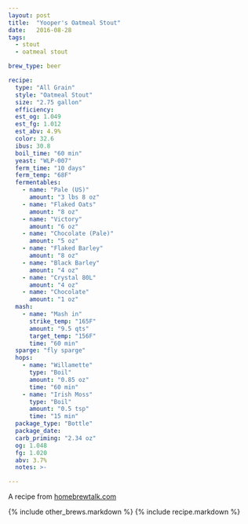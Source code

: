 ```yaml
---
layout: post
title:  "Yooper's Oatmeal Stout"
date:   2016-08-28
tags:
  - stout
  - oatmeal stout

brew_type: beer

recipe:
  type: "All Grain"
  style: "Oatmeal Stout"
  size: "2.75 gallon"
  efficiency:
  est_og: 1.049
  est_fg: 1.012
  est_abv: 4.9%
  color: 32.6
  ibus: 30.8
  boil_time: "60 min"
  yeast: "WLP-007"
  ferm_time: "10 days"
  ferm_temp: "68F"
  fermentables: 
    - name: "Pale (US)"
      amount: "3 lbs 8 oz"
    - name: "Flaked Oats"
      amount: "8 oz"
    - name: "Victory"
      amount: "6 oz"
    - name: "Chocolate (Pale)"
      amount: "5 oz"
    - name: "Flaked Barley"
      amount: "8 oz"
    - name: "Black Barley"
      amount: "4 oz"
    - name: "Crystal 80L"
      amount: "4 oz"
    - name: "Chocolate"
      amount: "1 oz"
  mash: 
    - name: "Mash in"
      strike_temp: "165F"
      amount: "9.5 qts"
      target_temp: "156F"
      time: "60 min"
  sparge: "fly sparge"
  hops:
    - name: "Willamette"
      type: "Boil"
      amount: "0.85 oz"
      time: "60 min"
    - name: "Irish Moss"
      type: "Boil"
      amount: "0.5 tsp"
      time: "15 min"
  package_type: "Bottle"
  package_date: 
  carb_priming: "2.34 oz"
  og: 1.048
  fg: 1.020
  abv: 3.7%
  notes: >-

---
```

A recipe from [homebrewtalk.com](https://www.homebrewtalk.com/threads/yoopers-oatmeal-stout.210376/)

{% include other_brews.markdown %}
{% include recipe.markdown %}
